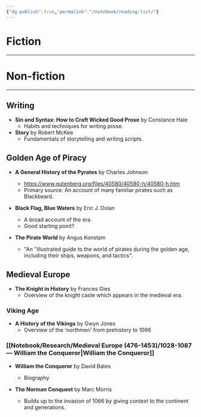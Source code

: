```yaml
---
{"dg-publish":true,"permalink":"/notebook/reading-list/"}
---
```


# Fiction
---
# Non-fiction
---
## Writing
- **Sin and Syntax: How to Craft Wicked Good Prose** by Constance Hale
	- Habits and techniques for writing prose.
- **Story** by Robert McKee
	- Fundamentals of storytelling and writing scripts.
## Golden Age of Piracy
- **A General History of the Pyrates** by Charles Johnson
	- https://www.gutenberg.org/files/40580/40580-h/40580-h.htm
	- Primary source: An account of many familiar pirates such as Blackbeard.

- **Black Flag, Blue Waters** by Eric J. Dolan
	- A broad account of the era.
	- Good starting point?

- **The Pirate World** by Angus Konstam
	- "An "illustrated guide to the world of pirates during the golden age, including their ships, weapons, and tactics".
## Medieval Europe
- **The Knight in History** by Frances Gies
	- Overview of the knight caste which appears in the medieval era.
### Viking Age
- **A History of the Vikings** by Gwyn Jones
	- Overview of the 'northmen' from prehistory to 1066
### [[Notebook/Research/Medieval Europe (476-1453)/1028-1087 — William the Conqueror\|William the Conqueror]]
- **William the Conqueror** by David Bates
	- Biography

- **The Norman Conquest** by Marc Morris
	- Builds up to the invasion of 1066 by giving context to the continent and generations.